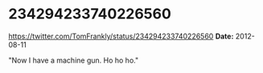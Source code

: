 # 234294233740226560
https://twitter.com/TomFrankly/status/234294233740226560
**Date:** 2012-08-11

"Now I have a machine gun. Ho ho ho."
